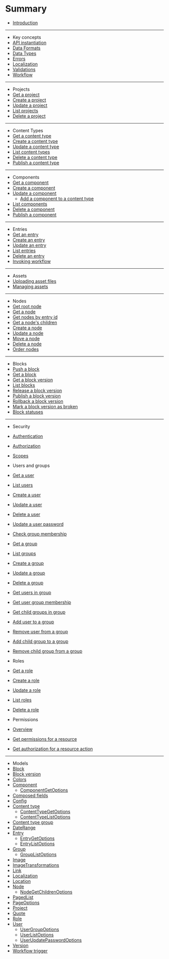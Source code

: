 # Summary

* [Introduction](/README.md)

***
* Key concepts
* [API instantiation](key-concepts/api-instantiation.md)
* [Data Formats](/key-concepts/data-formats.md)
* [Data Types](/key-concepts/data-types.md)
* [Errors](/key-concepts/errors.md)
* [Localization](/key-concepts/localization.md)
* [Validations](/key-concepts/validations.md)
* [Workflow](/key-concepts/workflow.md)

***
* Projects
* [Get a project](/projects/get-a-project.md)
* [Create a project](/projects/create-a-project.md)
* [Update a project](/projects/update-a-project.md)
* [List projects](/projects/list-projects.md)
* [Delete a project](/projects/delete-a-project.md)

***
* Content Types
* [Get a content type](/content-types/get-a-content-type.md)
* [Create a content type](/content-types/create-a-content-type.md)
* [Update a content type](/content-types/update-a-content-type.md)
* [List content types](/content-types/list-content-types.md)
* [Delete a content type](/content-types/delete-a-content-type.md)
* [Publish a content type](/content-types/invoking-workflow.md)

***
* Components
* [Get a component](/components/get-a-component.md)
* [Create a component](/components/create-a-component.md)
* [Update a component](/components/update-a-component.md)
    * [Add a component to a content type](/components/add-a-component-to-a-content-type.md)
* [List components](/components/list-components.md)
* [Delete a component](/components/delete-a-component.md)
* [Publish a component](/components/invoking-workflow.md)

***
* Entries
* [Get an entry](/entries/get-an-entry.md)
* [Create an entry](/entries/create-an-entry.md)
* [Update an entry](/entries/update-an-entry.md)
* [List entries](/entries/list-entries.md)
* [Delete an entry](/entries/delete-an-entry.md)
* [Invoking workflow](/entries/invoking-workflow.md)  

***
* Assets
* [Uploading asset files](/assets/upload-asset-file.md)
* [Managing assets](/assets/managing-assets.md)

***
* Nodes
* [Get root node](/nodes/get-root-node.md)
* [Get a node](/nodes/get-a-node.md)
* [Get nodes by entry id](/nodes/get-nodes-by-entryid.md)
* [Get a node's children](/nodes/get-nodes-children.md)
* [Create a node](/nodes/create-a-node.md)
* [Update a node](/nodes/update-a-node.md)
* [Move a node](/nodes/move-a-node.md)
* [Delete a node](/nodes/delete-a-node.md)
* [Order nodes](/nodes/order-nodes.md)

***
* Blocks
* [Push a block](/blocks/push-a-block.md)
* [Get a block](/blocks/get-a-block.md)
* [Get a block version](/blocks/get-block-version.md)
* [List blocks](/blocks/list-blocks.md)
* [Release a block version](/blocks/release-a-block-version.md)
* [Publish a block version](/blocks/publish-a-block-version.md)
* [Rollback a block version](/blocks/rollback-a-block-version.md)
* [Mark a block version as broken](/blocks/mark-block-version-broken.md)
* [Block statuses](/blocks/block-statuses.md)

***
* Security
* [Authentication](security/authentication.md)
* [Authorization](security/authorization.md)
* [Scopes](security/scopes.md)

* Users and groups
* [Get a user](security/users-and-groups/get-a-user.md)
* [List users](security/users-and-groups/list-users.md)
* [Create a user](security/users-and-groups/create-a-user.md)
* [Update a user](security/users-and-groups/update-a-user.md)
* [Delete a user](security/users-and-groups/delete-a-user.md)
* [Update a user password](security/users-and-groups/update-user-password.md)
* [Check group membership](security/users-and-groups/check-group-membership.md)
* [Get a group](security/users-and-groups/get-a-group.md)
* [List groups](security/users-and-groups/list-groups.md)
* [Create a group](security/users-and-groups/create-a-group.md)
* [Update a group](security/users-and-groups/update-a-group.md)
* [Delete a group](security/users-and-groups/delete-a-group.md)
* [Get users in group](security/users-and-groups/get-users-in-group.md)
* [Get user group membership](security/users-and-groups/get-user-group-membership.md)
* [Get child groups in group](security/users-and-groups/get-groups-in-group.md)
* [Add user to a group](security/users-and-groups/add-user-to-group.md)
* [Remove user from a group](security/users-and-groups/remove-user-from-group.md)
* [Add child group to a group](security/users-and-groups/add-group-to-group.md)
* [Remove child group from a group](security/users-and-groups/remove-group-from-group.md)

* Roles
* [Get a role](/roles/get-a-role.md)
* [Create a role](/roles/create-a-role.md)
* [Update a role](/roles/update-a-role.md)
* [List roles](/roles/list-roles.md)
* [Delete a role](/roles/delete-a-role.md)

* Permissions
* [Overview](/permissions/overview.md)
* [Get permissions for a resource](/permissions/get-permissions-for-a-resource.md)
* [Get authorization for a resource action](/permissions/get-authorization-for-a-resource-action.md)

***
* Models
* [Block](/model/block.md)
* [Block version](/model/block-version.md)
* [Colors](/model/colors.md)
* [Component](/model/component.md)
    * [ComponentGetOptions](/model/component-get-options.md)
* [Composed fields](/model/composed.md)
* [Config](/model/config.md)
* [Content type](/model/content-type.md)
    * [ContentTypeGetOptions](/model/content-type-get-options.md)
    * [ContentTypeListOptions](/model/content-type-list-options.md)
* [Content type group](/model/content-type-group.md)
* [DateRange](/model/date-range.md)
* [Entry](/model/entry.md)
    * [EntryGetOptions](/model/entry-get-options.md)
    * [EntryListOptions](/model/entry-list-options.md)
* [Group](/model/group.md)
    * [GroupListOptions](/model/group-list-options.md)
* [Image](/model/image.md)
* [ImageTransformations](/model/image-transformations.md)
* [Link](/model/link.md)
* [Localization](/localization.md)
* [Location](/model/location.md)
* [Node](/model/node.md)
    * [NodeGetChildrenOptions](/model/node-get-children-options.md)
* [PagedList](/model/paged-list.md)
* [PageOptions](/model/page-options.md)
* [Project](/model/project.md)
* [Quote](/model/quote.md)
* [Role](/model/role.md)
* [User](/model/user.md)
    * [UserGroupOptions](/model/user-group-options.md)
    * [UserListOptions](/model/user-list-options.md)
    * [UserUpdatePasswordOptions](/model/user-update-password-options.md)
* [Version](/model/version.md)
* [Workflow trigger](/model/workflow-trigger.md)

<!-- * [AssetFile](/model/assetfile.md) -->
